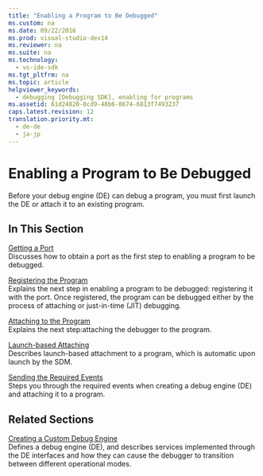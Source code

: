 ```yaml
---
title: "Enabling a Program to Be Debugged"
ms.custom: na
ms.date: 09/22/2016
ms.prod: visual-studio-dev14
ms.reviewer: na
ms.suite: na
ms.technology: 
  - vs-ide-sdk
ms.tgt_pltfrm: na
ms.topic: article
helpviewer_keywords: 
  - debugging [Debugging SDK], enabling for programs
ms.assetid: 61d24820-0cd9-48b6-8674-6813f7493237
caps.latest.revision: 12
translation.priority.mt: 
  - de-de
  - ja-jp
---
```

# Enabling a Program to Be Debugged
Before your debug engine (DE) can debug a program, you must first launch the DE or attach it to an existing program.  
  
## In This Section  
 [Getting a Port](../vs140/getting-a-port.md)  
 Discusses how to obtain a port as the first step to enabling a program to be debugged.  
  
 [Registering the Program](../vs140/registering-the-program.md)  
 Explains the next step in enabling a program to be debugged: registering it with the port. Once registered, the program can be debugged either by the process of attaching or just-in-time (JIT) debugging.  
  
 [Attaching to the Program](../vs140/attaching-to-the-program.md)  
 Explains the next step:attaching the debugger to the program.  
  
 [Launch-based Attaching](../vs140/launch-based-attachment.md)  
 Describes launch-based attachment to a program, which is automatic upon launch by the SDM.  
  
 [Sending the Required Events](../vs140/sending-the-required-events.md)  
 Steps you through the required events when creating a debug engine (DE) and attaching it to a program.  
  
## Related Sections  
 [Creating a Custom Debug Engine](../vs140/creating-a-custom-debug-engine.md)  
 Defines a debug engine (DE), and describes services implemented through the DE interfaces and how they can cause the debugger to transition between different operational modes.